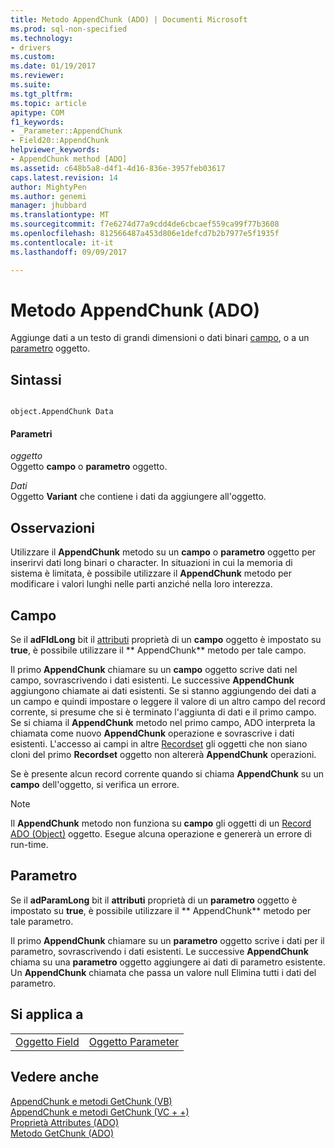 ```yaml
---
title: Metodo AppendChunk (ADO) | Documenti Microsoft
ms.prod: sql-non-specified
ms.technology:
- drivers
ms.custom: 
ms.date: 01/19/2017
ms.reviewer: 
ms.suite: 
ms.tgt_pltfrm: 
ms.topic: article
apitype: COM
f1_keywords:
- _Parameter::AppendChunk
- Field20::AppendChunk
helpviewer_keywords:
- AppendChunk method [ADO]
ms.assetid: c648b5a8-d4f1-4d16-836e-3957feb03617
caps.latest.revision: 14
author: MightyPen
ms.author: genemi
manager: jhubbard
ms.translationtype: MT
ms.sourcegitcommit: f7e6274d77a9cdd4de6cbcaef559ca99f77b3608
ms.openlocfilehash: 812566487a453d806e1defcd7b2b7977e5f1935f
ms.contentlocale: it-it
ms.lasthandoff: 09/09/2017

---
```

# <a name="appendchunk-method-ado"></a>Metodo AppendChunk (ADO)
Aggiunge dati a un testo di grandi dimensioni o dati binari [campo](../../../ado/reference/ado-api/field-object.md), o a un [parametro](../../../ado/reference/ado-api/parameter-object.md) oggetto.  
  
## <a name="syntax"></a>Sintassi  
  
```  
  
object.AppendChunk Data  
```  
  
#### <a name="parameters"></a>Parametri  
 *oggetto*  
 Oggetto **campo** o **parametro** oggetto.  
  
 *Dati*  
 Oggetto **Variant** che contiene i dati da aggiungere all'oggetto.  
  
## <a name="remarks"></a>Osservazioni  
 Utilizzare il **AppendChunk** metodo su un **campo** o **parametro** oggetto per inserirvi dati long binari o character. In situazioni in cui la memoria di sistema è limitata, è possibile utilizzare il **AppendChunk** metodo per modificare i valori lunghi nelle parti anziché nella loro interezza.  
  
## <a name="field"></a>Campo  
 Se il **adFldLong** bit il [attributi](../../../ado/reference/ado-api/attributes-property-ado.md) proprietà di un **campo** oggetto è impostato su **true**, è possibile utilizzare il ** AppendChunk** metodo per tale campo.  
  
 Il primo **AppendChunk** chiamare su un **campo** oggetto scrive dati nel campo, sovrascrivendo i dati esistenti. Le successive **AppendChunk** aggiungono chiamate ai dati esistenti. Se si stanno aggiungendo dei dati a un campo e quindi impostare o leggere il valore di un altro campo del record corrente, si presume che si è terminato l'aggiunta di dati e il primo campo. Se si chiama il **AppendChunk** metodo nel primo campo, ADO interpreta la chiamata come nuovo **AppendChunk** operazione e sovrascrive i dati esistenti. L'accesso ai campi in altre [Recordset](../../../ado/reference/ado-api/recordset-object-ado.md) gli oggetti che non siano cloni del primo **Recordset** oggetto non altererà **AppendChunk** operazioni.  
  
 Se è presente alcun record corrente quando si chiama **AppendChunk** su un **campo** dell'oggetto, si verifica un errore.  
  
> [!NOTE]
>  Il **AppendChunk** metodo non funziona su **campo** gli oggetti di un [Record ADO (Object)](../../../ado/reference/ado-api/record-object-ado.md) oggetto. Esegue alcuna operazione e genererà un errore di run-time.  
  
## <a name="parameter"></a>Parametro  
 Se il **adParamLong** bit il **attributi** proprietà di un **parametro** oggetto è impostato su **true**, è possibile utilizzare il ** AppendChunk** metodo per tale parametro.  
  
 Il primo **AppendChunk** chiamare su un **parametro** oggetto scrive i dati per il parametro, sovrascrivendo i dati esistenti. Le successive **AppendChunk** chiama su una **parametro** oggetto aggiungere ai dati di parametro esistente. Un **AppendChunk** chiamata che passa un valore null Elimina tutti i dati del parametro.  
  
## <a name="applies-to"></a>Si applica a  
  
|||  
|-|-|  
|[Oggetto Field](../../../ado/reference/ado-api/field-object.md)|[Oggetto Parameter](../../../ado/reference/ado-api/parameter-object.md)|  
  
## <a name="see-also"></a>Vedere anche  
 [AppendChunk e metodi GetChunk (VB)](../../../ado/reference/ado-api/appendchunk-and-getchunk-methods-example-vb.md)   
 [AppendChunk e metodi GetChunk (VC + +)](../../../ado/reference/ado-api/appendchunk-and-getchunk-methods-example-vc.md)   
 [Proprietà Attributes (ADO)](../../../ado/reference/ado-api/attributes-property-ado.md)   
 [Metodo GetChunk (ADO)](../../../ado/reference/ado-api/getchunk-method-ado.md)

